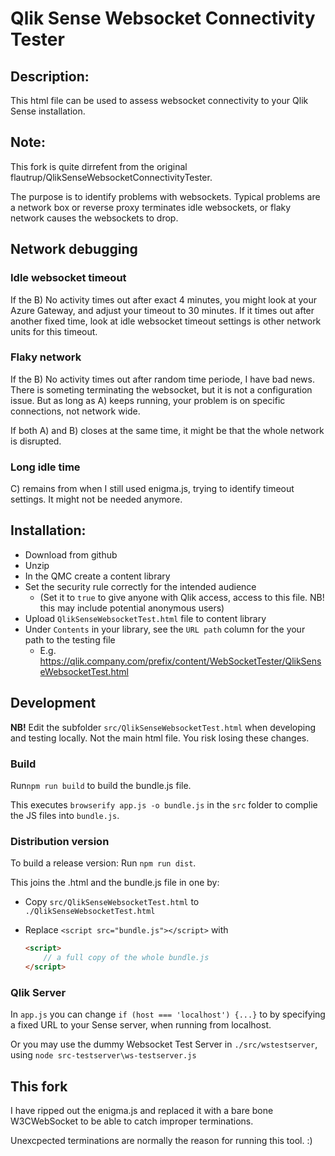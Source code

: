# Qlik Sense Websocket Connectivity Tester

## Description:
This html file can be used to assess websocket connectivity to your Qlik Sense installation.

## Note:
This fork is quite dirrefent from the original flautrup/QlikSenseWebsocketConnectivityTester.

The purpose is to identify problems with websockets. 
Typical problems are a network box or reverse proxy terminates idle websockets, 
or flaky network causes the websockets to drop.

## Network debugging
### Idle websocket timeout
If the B) No activity times out after exact 4 minutes, you might look at your Azure Gateway, and adjust your timeout to 30 minutes.
If it times out after another fixed time, look at idle websocket timeout settings is other network units for this timeout.

### Flaky network
If the B) No activity times out after random time periode, I have bad news.  There is someting terminating the websocket, but it is
not a configuration issue.  But as long as A) keeps running, your problem is on specific connections, not network wide.

If both A) and B) closes at the same time, it might be that the whole network is disrupted.

### Long idle time
C) remains from when I still used enigma.js, trying to identify timeout settings.
It might not be needed anymore.

## Installation:
* Download from github
* Unzip
* In the QMC create a content library
* Set the security rule correctly for the intended audience
  * (Set it to `true` to give anyone with Qlik access, access to this file. NB! this may include potential anonymous users)
* Upload `QlikSenseWebsocketTest.html` file to content library
* Under `Contents` in your library, see the `URL path` column for the your path to the testing file
  * E.g. https://qlik.company.com/prefix/content/WebSocketTester/QlikSenseWebsocketTest.html

## Development
**NB!** Edit the subfolder `src/QlikSenseWebsocketTest.html` when developing and testing locally. 
Not the main html file. You risk losing these changes.

### Build 
Run`npm run build` to build the bundle.js file.

This executes `browserify app.js -o bundle.js` in the `src` folder to complie the JS files into `bundle.js`.




### Distribution version
To build a release version: Run `npm run dist`.

This joins the .html and the bundle.js file in one by:
* Copy `src/QlikSenseWebsocketTest.html` to `./QlikSenseWebsocketTest.html`
* Replace `<script src="bundle.js"></script>` with 
  
    ``` html
    <script>
        // a full copy of the whole bundle.js
    </script>
    ```

### Qlik Server
In `app.js` you can change `if (host === 'localhost') {...}` to by specifying a fixed URL to your Sense server, when running from localhost.

Or you may use the dummy Websocket Test Server in `./src/wstestserver`, using `node src-testserver\ws-testserver.js`

## This fork
I have ripped out the enigma.js and replaced it with a bare bone W3CWebSocket to be able to catch improper terminations.

Unexcpected terminations are normally the reason for running this tool. :)


